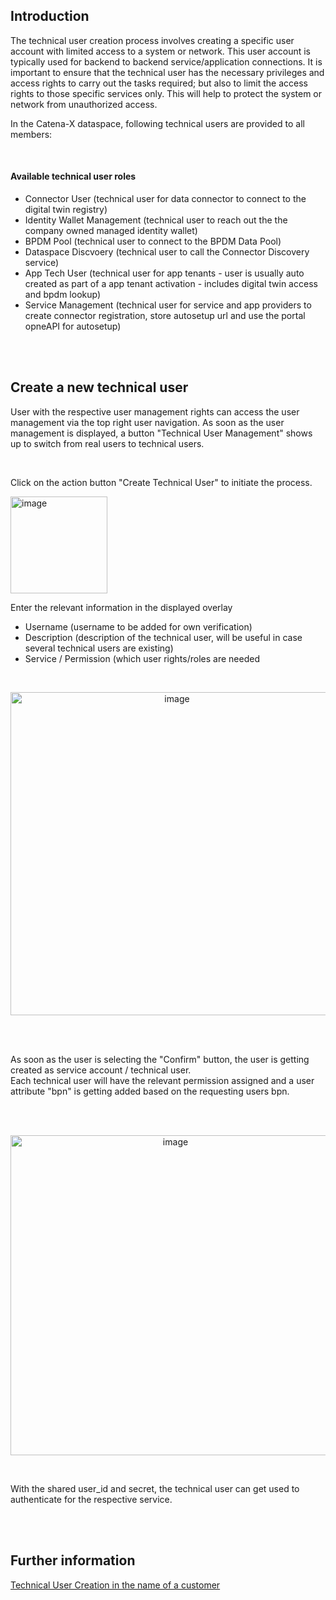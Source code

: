 ## Introduction

The technical user creation process involves creating a specific user account with limited access to a system or network. This user account is typically used for backend to backend service/application connections. 
It is important to ensure that the technical user has the necessary privileges and access rights to carry out the tasks required; but also to limit the access rights to those specific services only. This will help to protect the system or network from unauthorized access. 

In the Catena-X dataspace, following technical users are provided to all members:

<br>

#### Available technical user roles
* Connector User (technical user for data connector to connect to the digital twin registry)
* Identity Wallet Management (technical user to reach out the the company owned managed identity wallet)
* BPDM Pool (technical user to connect to the BPDM Data Pool)
* Dataspace Discvoery (technical user to call the Connector Discovery service)
* App Tech User (technical user for app tenants - user is usually auto created as part of a app tenant activation - includes digital twin access and bpdm lookup)
* Service Management (technical user for service and app providers to create connector registration, store autosetup url and use the portal opneAPI for autosetup)

<br>
<br>

## Create a new technical user

User with the respective user management rights can access the user management via the top right user navigation.
As soon as the user management is displayed, a button "Technical User Management" shows up to switch from real users to technical users.  

<br>

Click on the action button "Create Technical User" to initiate the process.

<img width="155" alt="image" src="https://user-images.githubusercontent.com/94133633/220205598-84016964-6d1e-480c-a3bf-f4a580bbf5d2.png">

Enter the relevant information in the displayed overlay 
<br>
* Username (username to be added for own verification)
* Description (description of the technical user, will be useful in case several technical users are existing)
* Service / Permission (which user rights/roles are needed

<br>
<p align="center">
<img width="517" alt="image" src="https://user-images.githubusercontent.com/94133633/220205703-32d4a671-d5de-4d90-baf4-089b512ce81d.png">
</p>
<br>
<br>

As soon as the user is selecting the "Confirm" button, the user is getting created as service account / technical user.  
Each technical user will have the relevant permission assigned and a user attribute "bpn" is getting added based on the requesting users bpn.

<br>
<br>
<p align="center">
<img width="512" alt="image" src="https://user-images.githubusercontent.com/94133633/220205960-5145226b-f5c1-4684-9f14-5873e63b81fc.png">
</p>
<br>

With the shared user_id and secret, the technical user can get used to authenticate for the respective service.

<br>
<br>

## Further information

[Technical User Creation in the name of a customer](/docs/03.%20User%20Management/03.%20Technical%20User)
